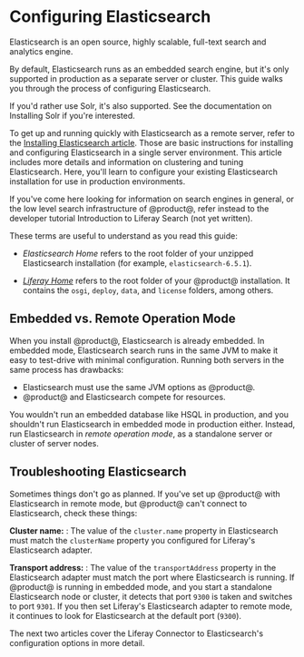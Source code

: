 # Configuring Elasticsearch [](id=configuring-elasticsearch-for-liferay-0)

Elasticsearch is an open source, highly scalable, full-text search and analytics
engine.

By default, Elasticsearch runs as an embedded search engine, but it's only
supported in production as a separate server or cluster. This guide walks you
through the process of configuring Elasticsearch.

If you'd rather use Solr, it's also supported. See the documentation on
Installing Solr if you're interested.

<!-- See [here](discover/deployment/-/knowledge_base/7-1/using-solr) for information
on installing and configuring Solr. -->

To get up and running quickly with Elasticsearch as a remote server, refer to
the [Installing Elasticsearch article](/discover/deployment/-/knowledge_base/7-1/installing-elasticsearch).
Those are basic instructions for installing and configuring Elasticsearch in
a single server environment. This article includes more details and information
on clustering and tuning Elasticsearch. Here, you'll learn to configure your
existing Elasticsearch installation for use in production environments. 

If you've come here looking for information on search engines in general, or
the low level search infrastructure of @product@, refer instead to the
developer tutorial Introduction to Liferay Search (not yet written).

These terms are useful to understand as you read this guide:

-  *Elasticsearch Home* refers to the root folder of your unzipped Elasticsearch
   installation (for example, `elasticsearch-6.5.1`). 

-  [*Liferay Home*](/discover/deployment/-/knowledge_base/7-1/installing-liferay#liferay-home)
   refers to the root folder of your @product@ installation. It contains the
   `osgi`, `deploy`, `data`, and `license` folders, among others.

## Embedded vs. Remote Operation Mode [](id=embedded-vs-remote-operation-mode)

When you install @product@, Elasticsearch is already embedded. In embedded mode,
Elasticsearch search runs in the same JVM to make it easy to test-drive with
minimal configuration. Running both servers in the same process has drawbacks:

-  Elasticsearch must use the same JVM options as @product@.
-  @product@ and Elasticsearch compete for resources. 

You wouldn't run an embedded database like HSQL in production, and you shouldn't
run Elasticsearch in embedded mode in production either. Instead, run
Elasticsearch in *remote operation mode*, as a standalone server or cluster of
server nodes.

## Troubleshooting Elasticsearch [](id=troubleshooting-elasticsearch)

Sometimes things don't go as planned. If you've set up @product@ with
Elasticsearch in remote mode, but @product@ can't connect to Elasticsearch, check
these things:

**Cluster name:** 
: The value of the `cluster.name` property in Elasticsearch must match the
`clusterName` property you configured for Liferay's Elasticsearch adapter.

**Transport address:** 
: The value of the `transportAddress` property in the Elasticsearch adapter must
match the port where Elasticsearch is running. If @product@ is running in
embedded mode, and you start a standalone Elasticsearch node or cluster, it
detects that port `9300` is taken and switches to port `9301`. If you then set
Liferay's Elasticsearch adapter to remote mode, it continues to look for
Elasticsearch at the default port (`9300`).

The next two articles cover the Liferay Connector to Elasticsearch's
configuration options in more detail.
